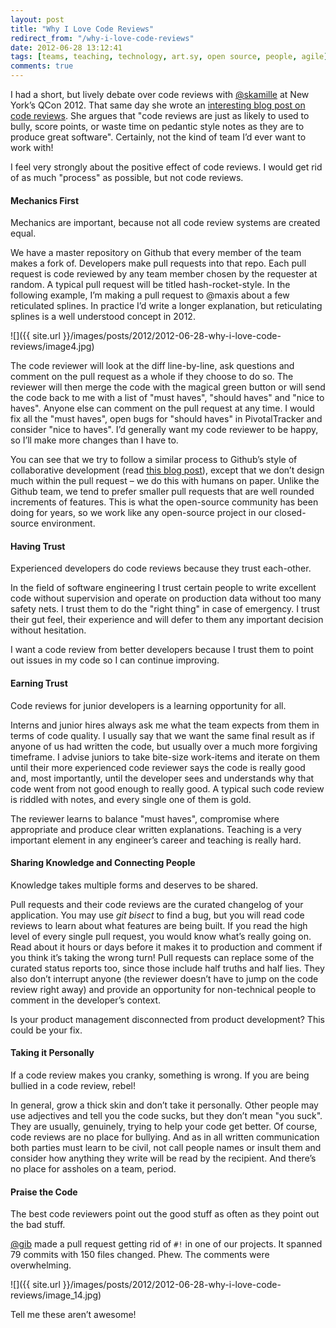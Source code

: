```yaml
---
layout: post
title: "Why I Love Code Reviews"
redirect_from: "/why-i-love-code-reviews"
date: 2012-06-28 13:12:41
tags: [teams, teaching, technology, art.sy, open source, people, agile]
comments: true
---
```

I had a short, but lively debate over code reviews with [@skamille](https://twitter.com/skamille) at New York’s QCon 2012. That same day she wrote an [interesting blog post on code reviews](http://whilefalse.blogspot.com/2012/06/code-reviews-code-stories.html). She argues that "code reviews are just as likely to used to bully, score points, or waste time on pedantic style notes as they are to produce great software". Certainly, not the kind of team I’d ever want to work with!

I feel very strongly about the positive effect of code reviews. I would get rid of as much "process" as possible, but not code reviews.

#### Mechanics First

Mechanics are important, because not all code review systems are created equal.

We have a master repository on Github that every member of the team makes a fork of. Developers make pull requests into that repo. Each pull request is code reviewed by any team member chosen by the requester at random. A typical pull request will be titled hash-rocket-style. In the following example, I’m making a pull request to @maxis about a few reticulated splines. In practice I’d write a longer explanation, but reticulating splines is a well understood concept in 2012.

![]({{ site.url }}/images/posts/2012/2012-06-28-why-i-love-code-reviews/image4.jpg)

The code reviewer will look at the diff line-by-line, ask questions and comment on the pull request as a whole if they choose to do so. The reviewer will then merge the code with the magical green button or will send the code back to me with a list of "must haves", "should haves" and "nice to haves". Anyone else can comment on the pull request at any time. I would fix all the "must haves", open bugs for "should haves" in PivotalTracker and consider "nice to haves". I’d generally want my code reviewer to be happy, so I’ll make more changes than I have to.

You can see that we try to follow a similar process to Github’s style of collaborative development (read [this blog post](https://github.com/blog/1124-how-we-use-pull-requests-to-build-github)), except that we don’t design much within the pull request – we do this with humans on paper. Unlike the Github team, we tend to prefer smaller pull requests that are well rounded increments of features. This is what the open-source community has been doing for years, so we work like any open-source project in our closed-source environment.

#### Having Trust

Experienced developers do code reviews because they trust each-other.

In the field of software engineering I trust certain people to write excellent code without supervision and operate on production data without too many safety nets. I trust them to do the "right thing" in case of emergency. I trust their gut feel, their experience and will defer to them any important decision without hesitation.

I want a code review from better developers because I trust them to point out issues in my code so I can continue improving.

#### Earning Trust

Code reviews for junior developers is a learning opportunity for all.

Interns and junior hires always ask me what the team expects from them in terms of code quality. I usually say that we want the same final result as if anyone of us had written the code, but usually over a much more forgiving timeframe. I advise juniors to take bite-size work-items and iterate on them until their more experienced code reviewer says the code is really good and, most importantly, until the developer sees and understands why that code went from not good enough to really good. A typical such code review is riddled with notes, and every single one of them is gold.

The reviewer learns to balance "must haves", compromise where appropriate and produce clear written explanations. Teaching is a very important element in any engineer’s career and teaching is really hard.

#### Sharing Knowledge and Connecting People

Knowledge takes multiple forms and deserves to be shared.

Pull requests and their code reviews are the curated changelog of your application. You may use _git bisect_ to find a bug, but you will read code reviews to learn about what features are being built. If you read the high level of every single pull request, you would know what’s really going on. Read about it hours or days before it makes it to production and comment if you think it’s taking the wrong turn! Pull requests can replace some of the curated status reports too, since those include half truths and half lies. They also don’t interrupt anyone (the reviewer doesn’t have to jump on the code review right away) and provide an opportunity for non-technical people to comment in the developer’s context.

Is your product management disconnected from product development? This could be your fix.

#### Taking it Personally

If a code review makes you cranky, something is wrong. If you are being bullied in a code review, rebel!

In general, grow a thick skin and don’t take it personally. Other people may use adjectives and tell you the code sucks, but they don’t mean "you suck". They are usually, genuinely, trying to help your code get better. Of course, code reviews are no place for bullying. And as in all written communication both parties must learn to be civil, not call people names or insult them and consider how anything they write will be read by the recipient. And there’s no place for assholes on a team, period.

#### Praise the Code

The best code reviewers point out the good stuff as often as they point out the bad stuff.

[@gib](https://github.com/gib) made a pull request getting rid of `#!` in one of our projects. It spanned 79 commits with 150 files changed. Phew. The comments were overwhelming.

![]({{ site.url }}/images/posts/2012/2012-06-28-why-i-love-code-reviews/image_14.jpg)

Tell me these aren’t awesome!
